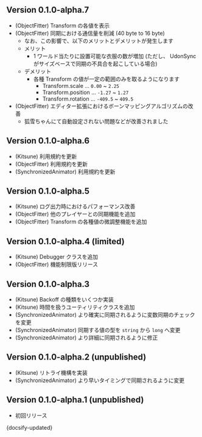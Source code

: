 ## Version 0.1.0-alpha.7

- (ObjectFitter) Transform の各値を表示
- (ObjectFitter) 同期における通信量を削減 (40 byte to 16 byte)
  - なお、この影響で、以下のメリットとデメリットが発生します
  - メリット
    - 1 ワールド当たりに設置可能な衣服の数が増加 (ただし、 UdonSync がサイズベースで同期の不具合を起こしている場合)
  - デメリット
    - 各種 Transform の値が一定の範囲のみを取るようになります
      - Transform.scale ... `0.00` ~ `2.25`
      - Transform.position ... `-1.27` ~ `1.27`
      - Transform.rotation ... `-409.5` ~ `409.5`
- (ObjectFitter) エディター拡張におけるボーンマッピングアルゴリズムの改善
  - 狐雪ちゃんにて自動設定されない問題などが改善されました

## Version 0.1.0-alpha.6

- (Kitsune) 利用規約を更新
- (ObjectFitter) 利用規約を更新
- (SynchronizedAnimator) 利用規約を更新

## Version 0.1.0-alpha.5

- (Kitsune) ログ出力時におけるパフォーマンス改善
- (ObjectFitter) 他のプレイヤーとの同期機能を追加
- (ObjectFitter) Transform の各種値の微調整機能を追加

## Version 0.1.0-alpha.4 (limited)

- (Kitsune) Debugger クラスを追加
- (ObjectFitter) 機能制限版リリース

## Version 0.1.0-alpha.3

- (Kitsune) Backoff の種類をいくつか実装
- (Kitsune) 時間を扱うユーティリティクラスを追加
- (SynchronizedAnimator) より確実に同期されるように変数同期のチェックを変更
- (SynchronizedAnimator) 同期する値の型を `string` から `long` へ変更
- (SynchronizedAnimator) より詳細に同期されるように修正

## Version 0.1.0-alpha.2 (unpublished)

- (Kitsune) リトライ機構を実装
- (SynchronizedAnimator) より早いタイミングで同期されるように変更

## Version 0.1.0-alpha.1 (unpublished)

- 初回リリース

{docsify-updated}
